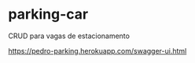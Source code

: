 # parking-car

CRUD para vagas de estacionamento


https://pedro-parking.herokuapp.com/swagger-ui.html
